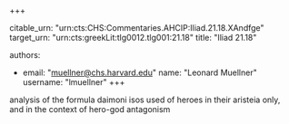 +++


citable_urn: "urn:cts:CHS:Commentaries.AHCIP:Iliad.21.18.XAndfge"
target_urn: "urn:cts:greekLit:tlg0012.tlg001:21.18"
title: "Iliad 21.18"

authors:
- email: "muellner@chs.harvard.edu"
  name: "Leonard Muellner"
  username: "lmuellner"
+++

<p>analysis of the formula daimoni isos used of heroes in their aristeia only, and in the context of hero-god antagonism</p>